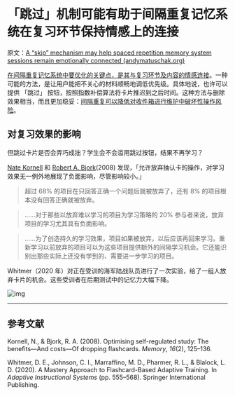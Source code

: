 # 「跳过」机制可能有助于间隔重复记忆系统在复习环节保持情感上的连接

原文：[A “skip” mechanism may help spaced repetition memory system sessions remain emotionally connected (andymatuschak.org)](https://notes.andymatuschak.org/z4xgge5NF7AmCJKrsghgYmzaXKcM5hM8P8vnn)

[在间隔重复记忆系统中要优化的关键点，是其与复习环节及内容的情感连接](https://notes.andymatuschak.org/z64si3kA3bkCgz3Bsr5YNWsAAQUR2pmXab63T)。一种可能的方法，是让用户能把不关心的材料顺畅地调低优先级。具体地说，也许可以提供 「跳过」 按钮，按照指数补偿算法将卡片推迟到之后时间。这种方法与删除效果相当，而且更加稳妥：[间隔重复可以降低对收件箱进行维护中破坏性操作风险](https://notes.andymatuschak.org/z7yRMBXGc81KkUwLxefodzfnnfKXx63vXzP88)。

## 对复习效果的影响

但跳过卡片是否会弄巧成拙？学生会不会滥用跳过按钮，结果不再学习？

[Nate Kornell](https://notes.andymatuschak.org/z88ihqREJVzHg3iwR7cRee4ZNevQvDYSzj7Zw) 和 [Robert A. Bjork](https://notes.andymatuschak.org/zcHyJy8EutFjUfJcEUw7sYLJ4UVTmR3NDsYS)(2008) 发现，「允许放弃抽认卡的操作，对学习效果无一例外地展现了负面影响，尽管影响较小。」

> 超过 68% 的项目在只回答正确一个问题后就被放弃了，还有 8% 的项目根本没有回答正确就被放弃。

> ......对于那些以放弃难以学习的项目为学习策略的 20% 参与者来说，放弃项目的学习尤其具有负面影响。

> ......为了创造持久的学习效果，项目如果被放弃，以后应该再回来学习。重新学习以前放弃的项目可以为这些项目提供额外的间隔学习机会。它还能识别出那些实际上还没有学到的、需要进一步学习的项目。

Whitmer（2020 年）对正在受训的海军陆战队员进行了一次实验，给了一组人放弃卡片的机会。这些受训者在后期测试中的记忆力大幅下降。

![img](https://notes.andymatuschak.org/BearImages/5540C191-0199-45FD-A22F-557B9BE98F2B-466-0000145081E3C850/ED64B610-4EE7-49D0-9727-9A3C2177C2BF.png)

------

## 参考文献

Kornell, N., & Bjork, R. A. (2008). Optimising self-regulated study: The benefits—And costs—Of dropping flashcards. *Memory*, *16*(2), 125–136.

Whitmer, D. E., Johnson, C. I., Marraffino, M. D., Pharmer, R. L., & Blalock, L. D. (2020). A Mastery Approach to Flashcard-Based Adaptive Training. In *Adaptive Instructional Systems* (pp. 555–568). Springer International Publishing.